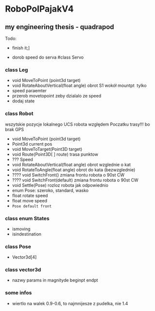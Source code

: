 # RoboPolPajakV4
## my engineering thesis - quadrapod

Todo:
* finish it;]

* dorob speed do serva 
#class Servo


### class Leg
* void	MoveToPoint (point3d target)		
* void	RotateAboutVertical(float angle)		obrot S1 wokół mountpt  tylko
* speed paraemter
* przerob movetopoint zeby dzialalo ze speed
* dodaj state

### class Robot
wszytskie pozycje lokalnego UCS robota względem Poczatku trasy!!! bo brak GPS
* void	MoveToPoint (point3d target)
* Point3d	current pos		
* void	MoveToTarget(Point3D target)		
* void	Route(Point3D[ ] route)		trasa punktow
* ??? Speed 
* void	RotateAboutVertical(float angle)		obrot wzglednie o kat
* void	RotateToAngle(float angle)		obrot do kata (bezwzglednie)
* ???? void	SwitchFront()		zmiana frontu robota o 90st CW
* ???? void	SwitchFront(default)		zmiana frontu robota o 90st CW
* void	Settle(Pose)		rozloz robota jak odpowiednio
* enum	Pose: szeroko, standard, wasko		
* float	rotate speed		
* float	move speed		
*	`Pose default front		`

### class enum States
* ismoving
* isindestination

### class Pose
* Vector3d[4]

### class vector3d
* nazwy params in magnityde beginpt endpt

### some infos
* wiertlo na walek 0.9-0.6, to najmnijesze z pudelka, nie 1.4
